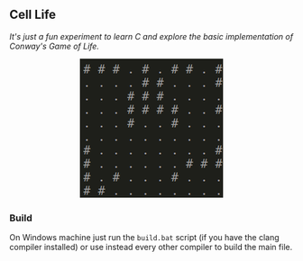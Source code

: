 ## Cell Life

*It's just a fun experiment to learn C and explore the basic implementation of Conway's Game of Life.*

<div align="center">
  <img src="example.png" alt="example">
</div>

### Build

On Windows machine just run the `build.bat` script (if you have the clang compiler installed) or use instead every other compiler to build the main file.